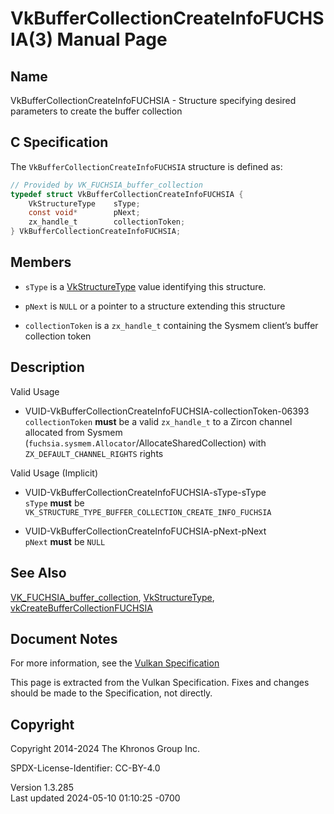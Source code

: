 # VkBufferCollectionCreateInfoFUCHSIA(3) Manual Page

## Name

VkBufferCollectionCreateInfoFUCHSIA - Structure specifying desired
parameters to create the buffer collection



## <a href="#_c_specification" class="anchor"></a>C Specification

The `VkBufferCollectionCreateInfoFUCHSIA` structure is defined as:

``` c
// Provided by VK_FUCHSIA_buffer_collection
typedef struct VkBufferCollectionCreateInfoFUCHSIA {
    VkStructureType    sType;
    const void*        pNext;
    zx_handle_t        collectionToken;
} VkBufferCollectionCreateInfoFUCHSIA;
```

## <a href="#_members" class="anchor"></a>Members

- `sType` is a [VkStructureType](https://registry.khronos.org/vulkan/specs/1.3-extensions/man/html/VkStructureType.html) value identifying
  this structure.

- `pNext` is `NULL` or a pointer to a structure extending this structure

- `collectionToken` is a `zx_handle_t` containing the Sysmem client’s
  buffer collection token

## <a href="#_description" class="anchor"></a>Description

Valid Usage

- <a
  href="#VUID-VkBufferCollectionCreateInfoFUCHSIA-collectionToken-06393"
  id="VUID-VkBufferCollectionCreateInfoFUCHSIA-collectionToken-06393"></a>
  VUID-VkBufferCollectionCreateInfoFUCHSIA-collectionToken-06393  
  `collectionToken` **must** be a valid `zx_handle_t` to a Zircon
  channel allocated from Sysmem
  (`fuchsia.sysmem.Allocator`/AllocateSharedCollection) with
  `ZX_DEFAULT_CHANNEL_RIGHTS` rights

Valid Usage (Implicit)

- <a href="#VUID-VkBufferCollectionCreateInfoFUCHSIA-sType-sType"
  id="VUID-VkBufferCollectionCreateInfoFUCHSIA-sType-sType"></a>
  VUID-VkBufferCollectionCreateInfoFUCHSIA-sType-sType  
  `sType` **must** be
  `VK_STRUCTURE_TYPE_BUFFER_COLLECTION_CREATE_INFO_FUCHSIA`

- <a href="#VUID-VkBufferCollectionCreateInfoFUCHSIA-pNext-pNext"
  id="VUID-VkBufferCollectionCreateInfoFUCHSIA-pNext-pNext"></a>
  VUID-VkBufferCollectionCreateInfoFUCHSIA-pNext-pNext  
  `pNext` **must** be `NULL`

## <a href="#_see_also" class="anchor"></a>See Also

[VK_FUCHSIA_buffer_collection](https://registry.khronos.org/vulkan/specs/1.3-extensions/man/html/VK_FUCHSIA_buffer_collection.html),
[VkStructureType](https://registry.khronos.org/vulkan/specs/1.3-extensions/man/html/VkStructureType.html),
[vkCreateBufferCollectionFUCHSIA](https://registry.khronos.org/vulkan/specs/1.3-extensions/man/html/vkCreateBufferCollectionFUCHSIA.html)

## <a href="#_document_notes" class="anchor"></a>Document Notes

For more information, see the <a
href="https://registry.khronos.org/vulkan/specs/1.3-extensions/html/vkspec.html#VkBufferCollectionCreateInfoFUCHSIA"
target="_blank" rel="noopener">Vulkan Specification</a>

This page is extracted from the Vulkan Specification. Fixes and changes
should be made to the Specification, not directly.

## <a href="#_copyright" class="anchor"></a>Copyright

Copyright 2014-2024 The Khronos Group Inc.

SPDX-License-Identifier: CC-BY-4.0

Version 1.3.285  
Last updated 2024-05-10 01:10:25 -0700

